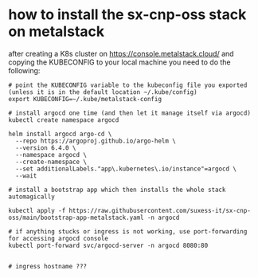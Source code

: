 # how to install the sx-cnp-oss stack on metalstack

after creating a K8s cluster on https://console.metalstack.cloud/ and copying the KUBECONFIG to your local machine you need to do the following:

```
# point the KUBECONFIG variable to the kubeconfig file you exported (unless it is in the default location ~/.kube/config)
export KUBECONFIG=~/.kube/metalstack-config 

# install argocd one time (and then let it manage itself via argocd)
kubectl create namespace argocd

helm install argocd argo-cd \
  --repo https://argoproj.github.io/argo-helm \
  --version 6.4.0 \
  --namespace argocd \
  --create-namespace \
  --set additionalLabels."app\.kubernetes\.io/instance"=argocd \
  --wait

# install a bootstrap app which then installs the whole stack automagically

kubectl apply -f https://raw.githubusercontent.com/suxess-it/sx-cnp-oss/main/bootstrap-app-metalstack.yaml -n argocd

# if anything stucks or ingress is not working, use port-forwarding for accessing argocd console
kubectl port-forward svc/argocd-server -n argocd 8080:80


# ingress hostname ???
